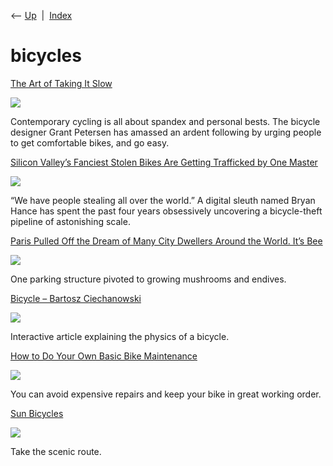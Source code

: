 <div class="nav">

⟵ [Up](index.html)  \|  [Index](index.html)

</div>

# bicycles

<div class="cards">

<div class="card">

<div class="card-title">

[The Art of Taking It
Slow](https://www.newyorker.com/magazine/2024/09/23/the-art-of-taking-it-slow)

</div>

<div class="card-image">

[![](https://media.newyorker.com/photos/66e1f7de82d25071e0bf3a29/16:9/w_1280,c_limit/r44844.jpg)](https://www.newyorker.com/magazine/2024/09/23/the-art-of-taking-it-slow)

</div>

Contemporary cycling is all about spandex and personal bests. The
bicycle designer Grant Petersen has amassed an ardent following by
urging people to get comfortable bikes, and go easy.

</div>

<div class="card">

<div class="card-title">

[Silicon Valley’s Fanciest Stolen Bikes Are Getting Trafficked by One
Master](https://www.wired.com/story/silicon-valleys-fanciest-stolen-bikes-trafficked-mastermind-jalisco-mexico)

</div>

<div class="card-image">

[![](https://media.wired.com/photos/6668a87ec22cdf1422100e54/191:100/w_1280,c_limit/Bike-Thief-Lede-BAckchannel-04232021_BIKETHEFT_WIRED_248.jpg)](https://www.wired.com/story/silicon-valleys-fanciest-stolen-bikes-trafficked-mastermind-jalisco-mexico)

</div>

“We have people stealing all over the world.” A digital sleuth named
Bryan Hance has spent the past four years obsessively uncovering a
bicycle-theft pipeline of astonishing scale.

</div>

<div class="card">

<div class="card-title">

[Paris Pulled Off the Dream of Many City Dwellers Around the World. It’s
Bee](https://slate.com/business/2023/03/paris-car-ban-bikes-cycling-history-france.html)

</div>

<div class="card-image">

[![](https://compote.slate.com/images/1f261316-0cef-49e5-97bd-3b38fc2afecc.jpeg?width=1560)](https://slate.com/business/2023/03/paris-car-ban-bikes-cycling-history-france.html)

</div>

One parking structure pivoted to growing mushrooms and endives.

</div>

<div class="card">

<div class="card-title">

[Bicycle – Bartosz Ciechanowski](https://ciechanow.ski/bicycle)

</div>

<div class="card-image">

[![](https://ciechanow.ski/images/og/bicycle.png)](https://ciechanow.ski/bicycle)

</div>

Interactive article explaining the physics of a bicycle.

</div>

<div class="card">

<div class="card-title">

[How to Do Your Own Basic Bike
Maintenance](https://lifehacker.com/how-to-do-your-own-basic-bike-maintenance-1849097471)

</div>

<div class="card-image">

[![](https://lifehacker.com/imagery/articles/01HF2GT8VZ9P8KB1H7WNKH796M/hero-image.fill.size_1200x675.jpg)](https://lifehacker.com/how-to-do-your-own-basic-bike-maintenance-1849097471)

</div>

You can avoid expensive repairs and keep your bike in great working
order.

</div>

<div class="card">

<div class="card-title">

[Sun Bicycles](https://www.sun.bike)

</div>

<div class="card-image">

[![](https://sun.bike/cdn/shop/files/4_11f3be7d-9120-460e-b999-f6ee1db7efed.jpg?v=1645052654)](https://www.sun.bike)

</div>

Take the scenic route.

</div>

</div>
